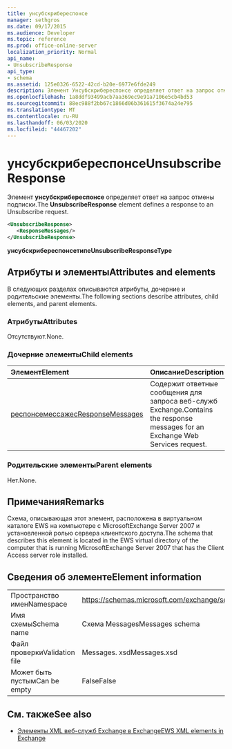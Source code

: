 ```yaml
---
title: унсубскрибереспонсе
manager: sethgros
ms.date: 09/17/2015
ms.audience: Developer
ms.topic: reference
ms.prod: office-online-server
localization_priority: Normal
api_name:
- UnsubscribeResponse
api_type:
- schema
ms.assetid: 125e0326-6522-42cd-b20e-6977e6fde249
description: Элемент Унсубскрибереспонсе определяет ответ на запрос отмены подписки.
ms.openlocfilehash: 1a8ddf93499acb7aa369ec9e91a7106e5cb4bd53
ms.sourcegitcommit: 88ec988f2bb67c1866d06b361615f3674a24e795
ms.translationtype: MT
ms.contentlocale: ru-RU
ms.lasthandoff: 06/03/2020
ms.locfileid: "44467202"
---
```

# <a name="unsubscriberesponse"></a><span data-ttu-id="979b8-103">унсубскрибереспонсе</span><span class="sxs-lookup"><span data-stu-id="979b8-103">UnsubscribeResponse</span></span>

<span data-ttu-id="979b8-104">Элемент **унсубскрибереспонсе** определяет ответ на запрос отмены подписки.</span><span class="sxs-lookup"><span data-stu-id="979b8-104">The **UnsubscribeResponse** element defines a response to an Unsubscribe request.</span></span> 
  
```xml
<UnsubscribeResponse>
   <ResponseMessages/>
</UnsubscribeResponse>
```

 <span data-ttu-id="979b8-105">**унсубскрибереспонсетипе**</span><span class="sxs-lookup"><span data-stu-id="979b8-105">**UnsubscribeResponseType**</span></span>
## <a name="attributes-and-elements"></a><span data-ttu-id="979b8-106">Атрибуты и элементы</span><span class="sxs-lookup"><span data-stu-id="979b8-106">Attributes and elements</span></span>

<span data-ttu-id="979b8-107">В следующих разделах описываются атрибуты, дочерние и родительские элементы.</span><span class="sxs-lookup"><span data-stu-id="979b8-107">The following sections describe attributes, child elements, and parent elements.</span></span>
  
### <a name="attributes"></a><span data-ttu-id="979b8-108">Атрибуты</span><span class="sxs-lookup"><span data-stu-id="979b8-108">Attributes</span></span>

<span data-ttu-id="979b8-109">Отсутствуют.</span><span class="sxs-lookup"><span data-stu-id="979b8-109">None.</span></span>
  
### <a name="child-elements"></a><span data-ttu-id="979b8-110">Дочерние элементы</span><span class="sxs-lookup"><span data-stu-id="979b8-110">Child elements</span></span>

|<span data-ttu-id="979b8-111">**Элемент**</span><span class="sxs-lookup"><span data-stu-id="979b8-111">**Element**</span></span>|<span data-ttu-id="979b8-112">**Описание**</span><span class="sxs-lookup"><span data-stu-id="979b8-112">**Description**</span></span>|
|:-----|:-----|
|[<span data-ttu-id="979b8-113">респонсемессажес</span><span class="sxs-lookup"><span data-stu-id="979b8-113">ResponseMessages</span></span>](responsemessages.md) <br/> |<span data-ttu-id="979b8-114">Содержит ответные сообщения для запроса веб-служб Exchange.</span><span class="sxs-lookup"><span data-stu-id="979b8-114">Contains the response messages for an Exchange Web Services request.</span></span>  <br/> |
   
### <a name="parent-elements"></a><span data-ttu-id="979b8-115">Родительские элементы</span><span class="sxs-lookup"><span data-stu-id="979b8-115">Parent elements</span></span>

<span data-ttu-id="979b8-116">Нет.</span><span class="sxs-lookup"><span data-stu-id="979b8-116">None.</span></span>
  
## <a name="remarks"></a><span data-ttu-id="979b8-117">Примечания</span><span class="sxs-lookup"><span data-stu-id="979b8-117">Remarks</span></span>

<span data-ttu-id="979b8-118">Схема, описывающая этот элемент, расположена в виртуальном каталоге EWS на компьютере с MicrosoftExchange Server 2007 и установленной ролью сервера клиентского доступа.</span><span class="sxs-lookup"><span data-stu-id="979b8-118">The schema that describes this element is located in the EWS virtual directory of the computer that is running MicrosoftExchange Server 2007 that has the Client Access server role installed.</span></span>
  
## <a name="element-information"></a><span data-ttu-id="979b8-119">Сведения об элементе</span><span class="sxs-lookup"><span data-stu-id="979b8-119">Element information</span></span>

|||
|:-----|:-----|
|<span data-ttu-id="979b8-120">Пространство имен</span><span class="sxs-lookup"><span data-stu-id="979b8-120">Namespace</span></span>  <br/> |https://schemas.microsoft.com/exchange/services/2006/messages  <br/> |
|<span data-ttu-id="979b8-121">Имя схемы</span><span class="sxs-lookup"><span data-stu-id="979b8-121">Schema name</span></span>  <br/> |<span data-ttu-id="979b8-122">Схема Messages</span><span class="sxs-lookup"><span data-stu-id="979b8-122">Messages schema</span></span>  <br/> |
|<span data-ttu-id="979b8-123">Файл проверки</span><span class="sxs-lookup"><span data-stu-id="979b8-123">Validation file</span></span>  <br/> |<span data-ttu-id="979b8-124">Messages. xsd</span><span class="sxs-lookup"><span data-stu-id="979b8-124">Messages.xsd</span></span>  <br/> |
|<span data-ttu-id="979b8-125">Может быть пустым</span><span class="sxs-lookup"><span data-stu-id="979b8-125">Can be empty</span></span>  <br/> |<span data-ttu-id="979b8-126">False</span><span class="sxs-lookup"><span data-stu-id="979b8-126">False</span></span>  <br/> |
   
## <a name="see-also"></a><span data-ttu-id="979b8-127">См. также</span><span class="sxs-lookup"><span data-stu-id="979b8-127">See also</span></span>



- [<span data-ttu-id="979b8-128">Элементы XML веб-служб Exchange в Exchange</span><span class="sxs-lookup"><span data-stu-id="979b8-128">EWS XML elements in Exchange</span></span>](ews-xml-elements-in-exchange.md)

